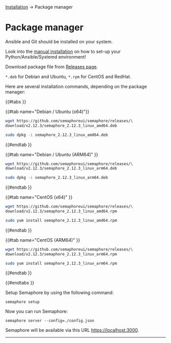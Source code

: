 <div class="breadcrumbs">
    <a href="/administration-guide/installation">Installation</a>
    → Package manager
</div>

# Package manager

<div class="warning">
  Ansible and Git should be installed on your system.
</div>

Look into the [manual installation](./installation_manually.md) on how to set-up your Python/Ansible/Systemd environment!

Download package file from [Releases page](https://github.com/semaphoreui/semaphore/releases).

&#x20;`*.deb` for Debian and Ubuntu, `*.rpm` for CentOS and RedHat.&#x20;

Here are several installation commands, depending on the package manager:


{{#tabs }}

{{#tab name="Debian / Ubuntu (x64)"}}
```bash
wget https://github.com/semaphoreui/semaphore/releases/\
download/v2.12.3/semaphore_2.12.3_linux_amd64.deb

sudo dpkg -i semaphore_2.12.3_linux_amd64.deb
```
{{#endtab }}

{{#tab name="Debian / Ubuntu (ARM64)" }}
```bash
wget https://github.com/semaphoreui/semaphore/releases/\
download/v2.12.3/semaphore_2.12.3_linux_arm64.deb

sudo dpkg -i semaphore_2.12.3_linux_arm64.deb
```
{{#endtab }}

{{#tab name="CentOS (x64)" }}
```bash
wget https://github.com/semaphoreui/semaphore/releases/\
download/v2.12.3/semaphore_2.12.3_linux_amd64.rpm

sudo yum install semaphore_2.12.3_linux_amd64.rpm
```
{{#endtab }}

{{#tab name="CentOS (ARM64)" }}
```bash
wget https://github.com/semaphoreui/semaphore/releases/\
download/v2.12.3/semaphore_2.12.3_linux_arm64.rpm

sudo yum install semaphore_2.12.3_linux_arm64.rpm
```
{{#endtab }}

{{#endtabs }}

Setup Semaphore by using the following command:

```
semaphore setup
```

Now you can run Semaphore:

```
semaphore server --config=./config.json
```

Semaphore will be available via this URL [https://localhost:3000](https://localhost:3000).

----